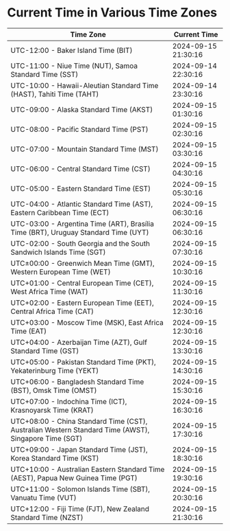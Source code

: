 # Current Time in Various Time Zones

| Time Zone | Current Time |
|-----------|--------------|
| UTC-12:00 - Baker Island Time (BIT) | 2024-09-15 21:30:16 |
| UTC-11:00 - Niue Time (NUT), Samoa Standard Time (SST) | 2024-09-14 22:30:16 |
| UTC-10:00 - Hawaii-Aleutian Standard Time (HAST), Tahiti Time (TAHT) | 2024-09-14 23:30:16 |
| UTC-09:00 - Alaska Standard Time (AKST) | 2024-09-15 01:30:16 |
| UTC-08:00 - Pacific Standard Time (PST) | 2024-09-15 02:30:16 |
| UTC-07:00 - Mountain Standard Time (MST) | 2024-09-15 03:30:16 |
| UTC-06:00 - Central Standard Time (CST) | 2024-09-15 04:30:16 |
| UTC-05:00 - Eastern Standard Time (EST) | 2024-09-15 05:30:16 |
| UTC-04:00 - Atlantic Standard Time (AST), Eastern Caribbean Time (ECT) | 2024-09-15 06:30:16 |
| UTC-03:00 - Argentina Time (ART), Brasília Time (BRT), Uruguay Standard Time (UYT) | 2024-09-15 06:30:16 |
| UTC-02:00 - South Georgia and the South Sandwich Islands Time (SGT) | 2024-09-15 07:30:16 |
| UTC±00:00 - Greenwich Mean Time (GMT), Western European Time (WET) | 2024-09-15 10:30:16 |
| UTC+01:00 - Central European Time (CET), West Africa Time (WAT) | 2024-09-15 11:30:16 |
| UTC+02:00 - Eastern European Time (EET), Central Africa Time (CAT) | 2024-09-15 12:30:16 |
| UTC+03:00 - Moscow Time (MSK), East Africa Time (EAT) | 2024-09-15 12:30:16 |
| UTC+04:00 - Azerbaijan Time (AZT), Gulf Standard Time (GST) | 2024-09-15 13:30:16 |
| UTC+05:00 - Pakistan Standard Time (PKT), Yekaterinburg Time (YEKT) | 2024-09-15 14:30:16 |
| UTC+06:00 - Bangladesh Standard Time (BST), Omsk Time (OMST) | 2024-09-15 15:30:16 |
| UTC+07:00 - Indochina Time (ICT), Krasnoyarsk Time (KRAT) | 2024-09-15 16:30:16 |
| UTC+08:00 - China Standard Time (CST), Australian Western Standard Time (AWST), Singapore Time (SGT) | 2024-09-15 17:30:16 |
| UTC+09:00 - Japan Standard Time (JST), Korea Standard Time (KST) | 2024-09-15 18:30:16 |
| UTC+10:00 - Australian Eastern Standard Time (AEST), Papua New Guinea Time (PGT) | 2024-09-15 19:30:16 |
| UTC+11:00 - Solomon Islands Time (SBT), Vanuatu Time (VUT) | 2024-09-15 20:30:16 |
| UTC+12:00 - Fiji Time (FJT), New Zealand Standard Time (NZST) | 2024-09-15 21:30:16 |

